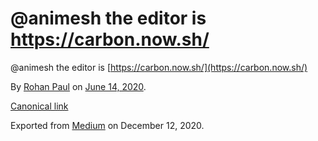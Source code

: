 # @animesh the editor is https://carbon.now.sh/

@animesh the editor is [https://carbon.now.sh/](https://carbon.now.sh/)

By [Rohan Paul](https://medium.com/@paulrohan) on [June 14, 2020](https://medium.com/p/c42d76ab346e).

[Canonical link](https://medium.com/@paulrohan/animesh-the-editor-is-https-carbon-now-sh-c42d76ab346e)

Exported from [Medium](https://medium.com) on December 12, 2020.